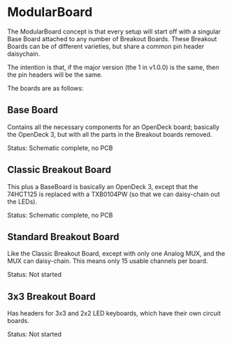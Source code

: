 ModularBoard
============

The ModularBoard concept is that every setup will start off with a singular 
Base Board attached to any number of Breakout Boards.  These Breakout Boards can 
be of different varieties, but share a common pin header daisychain.  

The intention is that, if the major version (the 1 in v1.0.0) is the same, then 
the pin headers will be the same.  

The boards are as follows:

Base Board
----------

Contains all the necessary components for an OpenDeck board; basically the 
OpenDeck 3, but with all the parts in the Breakout boards removed.  

Status: Schematic complete, no PCB

Classic Breakout Board
----------------------

This plus a BaseBoard is basically an OpenDeck 3, except that the 74HCT125 is 
replaced with a TXB0104PW (so that we can daisy-chain out the LEDs).  

Status: Schematic complete, no PCB

Standard Breakout Board
-----------------------

Like the Classic Breakout Board, except with only one Analog MUX, and the MUX 
can daisy-chain.  This means only 15 usable channels per board.  

Status: Not started

3x3 Breakout Board
------------------
Has headers for 3x3 and 2x2 LED keyboards, which have their own circuit boards.  

Status: Not started
